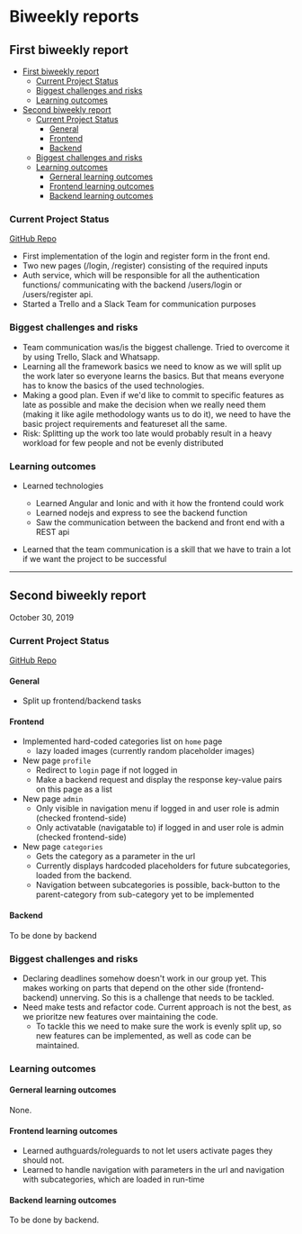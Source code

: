 # Biweekly reports <!-- omit in toc -->

## First biweekly report

- [First biweekly report](#first-biweekly-report)
  - [Current Project Status](#current-project-status)
  - [Biggest challenges and risks](#biggest-challenges-and-risks)
  - [Learning outcomes](#learning-outcomes)
- [Second biweekly report](#second-biweekly-report)
  - [Current Project Status](#current-project-status-1)
    - [General](#general)
    - [Frontend](#frontend)
    - [Backend](#backend)
  - [Biggest challenges and risks](#biggest-challenges-and-risks-1)
  - [Learning outcomes](#learning-outcomes-1)
    - [Gerneral learning outcomes](#gerneral-learning-outcomes)
    - [Frontend learning outcomes](#frontend-learning-outcomes)
    - [Backend learning outcomes](#backend-learning-outcomes)

### Current Project Status

[GitHub Repo][github-link]

- First implementation of the login and register form in the front end.
- Two new pages (/login, /register) consisting of the required inputs
- Auth service, which will be responsible for all the authentication functions/ communicating with the backend /users/login or /users/register api.
- Started a Trello and a Slack Team for communication purposes

### Biggest challenges and risks

- Team communication was/is the biggest challenge. Tried to overcome it by using Trello, Slack and Whatsapp.
- Learning all the framework basics we need to know as we will split up the work later so everyone learns the basics. But that means everyone has to know the basics of the used technologies.
- Making a good plan. Even if we'd like to commit to specific features as late as possible and make the decision when we really need them (making it like agile methodology wants us to do it), we need to have the basic project requirements and featureset all the same.
- Risk: Splitting up the work too late would probably result in a heavy workload for few people and not be evenly distributed

### Learning outcomes

- Learned technologies
  - Learned Angular and Ionic and with it how the frontend could work
  - Learned nodejs and express to see the backend function
  - Saw the communication between the backend and front end with a REST api

- Learned that the team communication is a skill that we have to train a lot if we want the project to be successful

---

## Second biweekly report

October 30, 2019

### Current Project Status

[GitHub Repo][github-link]

#### General

- Split up frontend/backend tasks

#### Frontend

- Implemented hard-coded categories list on `home` page
  - lazy loaded images (currently random placeholder images)
- New page `profile`
  - Redirect to `login` page if not logged in
  - Make a backend request and display the response key-value pairs on this page as a list
- New page `admin`
  - Only visible in navigation menu if logged in and user role is admin (checked frontend-side)
  - Only activatable (navigatable to) if logged in and user role is admin (checked frontend-side)
- New page `categories`
  - Gets the category as a parameter in the url
  - Currently displays hardcoded placeholders for future subcategories, loaded from the backend.
  - Navigation between subcategories is possible, back-button to the parent-category from sub-category yet to be implemented

#### Backend

To be done by backend

### Biggest challenges and risks

- Declaring deadlines somehow doesn't work in our group yet. This makes working on parts that depend on the other side (frontend-backend) unnerving. So this is a challenge that needs to be tackled.
- Need make tests and refactor code. Current approach is not the best, as we prioritze new features over maintaining the code.
  - To tackle this we need to make sure the work is evenly split up, so new features can be implemented, as well as code can be maintained.
  
### Learning outcomes

#### Gerneral learning outcomes

None.

#### Frontend learning outcomes

- Learned authguards/roleguards to not let users activate pages they should not.
- Learned to handle navigation with parameters in the url and navigation with subcategories, which are loaded in run-time

#### Backend learning outcomes

To be done by backend.

[github-link]:https://github.com/scg-unibe-ch/ese2019-team2

